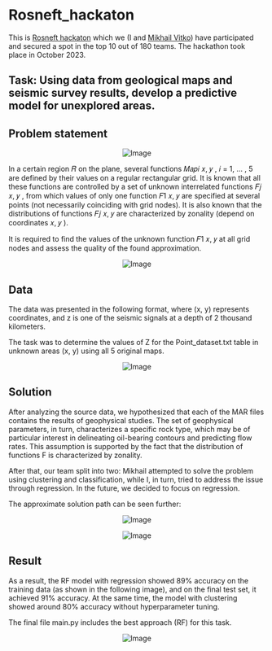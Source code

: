 # Rosneft_hackaton

This is [Rosneft hackaton][1] which we (I and [Mikhail Vitko][2]) have participated and secured a spot in the top 10 out of 180 teams.
The hackathon took place in October 2023.

Task: Using data from geological maps and seismic survey results, develop a predictive model for unexplored areas.
---

Problem statement
---
<p align="center">
  <img src="https://github.com/MrShaller/Rosneft_hackaton/assets/62774239/134976e3-1a41-4a2d-ac57-76ea1e2d264b" alt="Image">
</p> 

In a certain region 𝑅 on the plane, several functions 𝑀𝑎𝑝𝑖 𝑥, 𝑦 , 𝑖 = 1, … , 5 are defined by their values on a regular rectangular grid. It is known that all these functions are controlled by a set of unknown interrelated functions 𝐹𝑗 𝑥, 𝑦 , from which values of only one function 𝐹1 𝑥, 𝑦 are specified at several points (not necessarily coinciding with grid nodes). It is also known that the distributions of functions 𝐹𝑗 𝑥, 𝑦 are characterized by zonality (depend on coordinates 𝑥, 𝑦 ).

It is required to find the values of the unknown function 𝐹1 𝑥, 𝑦 at all grid nodes and assess the quality of the found approximation.

<p align="center">
  <img src="https://github.com/MrShaller/Rosneft_hackaton/assets/62774239/db9cd8d3-08d8-405b-98f0-9661029de7f9" alt="Image">
</p>

Data
---
The data was presented in the following format, where (x, y) represents coordinates, and z is one of the seismic signals at a depth of 2 thousand kilometers.

The task was to determine the values of Z for the Point_dataset.txt table in unknown areas (x, y) using all 5 original maps.
<p align="center">
  <img src="https://github.com/MrShaller/Rosneft_hackaton/assets/62774239/04aaa063-032a-4b7c-8b26-8d5146289242" alt="Image">
</p>

Solution
---
After analyzing the source data, we hypothesized that each of the MAR files contains the results of geophysical studies. The set of geophysical parameters, in turn, characterizes a specific rock type, which may be of particular interest in delineating oil-bearing contours and predicting flow rates. This assumption is supported by the fact that the distribution of functions F is characterized by zonality.

After that, our team split into two: Mikhail attempted to solve the problem using clustering and classification, while I, in turn, tried to address the issue through regression. In the future, we decided to focus on regression.

The approximate solution path can be seen further:

<p align="center">
  <img src="https://github.com/MrShaller/Rosneft_hackaton/assets/62774239/9c941f4f-9f7b-4de4-b1ec-95e4b9d0244b" alt="Image">
</p>

<p align="center">
  <img src="https://github.com/MrShaller/Rosneft_hackaton/assets/62774239/b5b0d1da-918f-4e50-bb1e-afb92d7ce2ff" alt="Image">
</p>

Result
---
As a result, the RF model with regression showed 89% accuracy on the training data (as shown in the following image), and on the final test set, it achieved 91% accuracy. 
At the same time, the model with clustering showed around 80% accuracy without hyperparameter tuning.

The final file main.py includes the best approach (RF) for this task.

<p align="center">
  <img src="https://github.com/MrShaller/Rosneft_hackaton/assets/62774239/3c8bd2b0-a6a0-4d98-a9fb-7633dc1e6355" alt="Image">
</p>




[1]: https://events.rn.digital/hack/it2023vuz
[2]: https://github.com/mishantique

